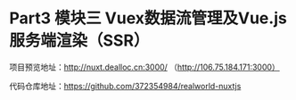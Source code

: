 # Part3 模块三 Vuex数据流管理及Vue.js服务端渲染（SSR）



项目预览地址：http://nuxt.dealloc.cn:3000/      （http://106.75.184.171:3000）

代码仓库地址：https://github.com/372354984/realworld-nuxtjs

 